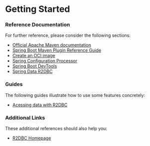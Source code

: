 # Getting Started

### Reference Documentation

For further reference, please consider the following sections:

* [Official Apache Maven documentation](https://maven.apache.org/guides/index.html)
* [Spring Boot Maven Plugin Reference Guide](https://docs.spring.io/spring-boot/docs/2.4.5/maven-plugin/reference/html/)
* [Create an OCI image](https://docs.spring.io/spring-boot/docs/2.4.5/maven-plugin/reference/html/#build-image)
* [Spring Configuration Processor](https://docs.spring.io/spring-boot/docs/2.4.5/reference/htmlsingle/#configuration-metadata-annotation-processor)
* [Spring Boot DevTools](https://docs.spring.io/spring-boot/docs/2.4.5/reference/htmlsingle/#using-boot-devtools)
* [Spring Data R2DBC](https://docs.spring.io/spring-boot/docs/2.4.5/reference/html/spring-boot-features.html#boot-features-r2dbc)

### Guides

The following guides illustrate how to use some features concretely:

* [Acessing data with R2DBC](https://spring.io/guides/gs/accessing-data-r2dbc/)

### Additional Links

These additional references should also help you:

* [R2DBC Homepage](https://r2dbc.io)


